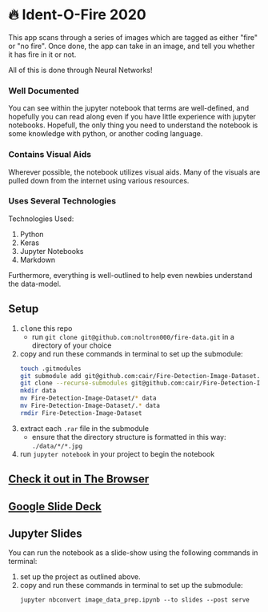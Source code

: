 # 🔥 Ident-O-Fire 2020
This app scans through a series of images which are tagged as either "fire" or "no fire".
Once done, the app can take in an image, and tell you whether it has fire in it or not.

All of this is done through Neural Networks!

### Well Documented
You can see within the jupyter notebook that terms are well-defined, and hopefully you can read along even if you have little experience with jupyter notebooks.
Hopefull, the only thing you need to understand the notebook is some knowledge with python, or another coding language.

### Contains Visual Aids
Wherever possible, the notebook utilizes visual aids.
Many of the visuals are pulled down from the internet using various resources.

### Uses Several Technologies
Technologies Used:
1. Python
1. Keras
1. Jupyter Notebooks
1. Markdown

Furthermore, everything is well-outlined to help even newbies understand the data-model.

## Setup
1. <kbd>clone</kbd> this repo
	- run `git clone git@github.com:noltron000/fire-data.git` in a directory of your choice
1. copy and run these commands in terminal to set up the submodule:
	```bash
	touch .gitmodules
	git submodule add git@github.com:cair/Fire-Detection-Image-Dataset.git data
	git clone --recurse-submodules git@github.com:cair/Fire-Detection-Image-Dataset.git
	mkdir data
	mv Fire-Detection-Image-Dataset/* data
	mv Fire-Detection-Image-Dataset/.* data
	rmdir Fire-Detection-Image-Dataset
	```
1. extract each `.rar` file in the submodule
	- ensure that the directory structure is formatted in this way: `./data/*/*.jpg`
1. run `jupyter notebook` in your project to begin the notebook

## [Check it out in The Browser][Files]
## [Google Slide Deck][Slides]
## Jupyter Slides
You can run the notebook as a slide-show using the following commands in terminal:
1. set up the project as outlined above.
1. copy and run these commands in terminal to set up the submodule:
	```
	jupyter nbconvert image_data_prep.ipynb --to slides --post serve
	```

[Files]: https://github.com/noltron000/ident-o-fire/blob/master/image_data_prep.ipynb
[Slides]: https://docs.google.com/presentation/d/1uY8cokZ4nUqoJmNRkWXFD0RDhwb9IgcwDOxFQAVybtM/edit#slide=id.g6d71e4cbe1_0_236
